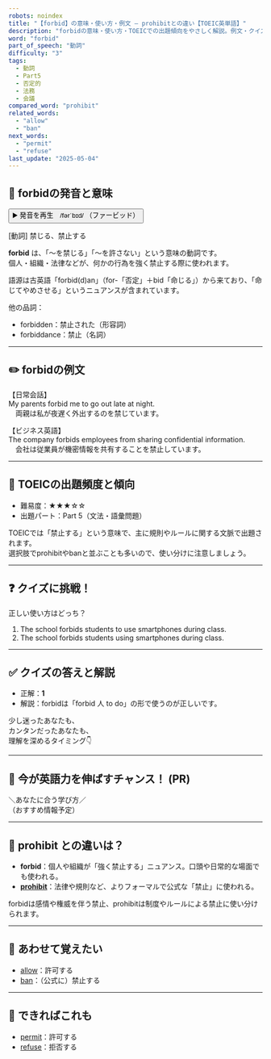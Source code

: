 ```yaml
---
robots: noindex
title: "【forbid】の意味・使い方・例文 ― prohibitとの違い【TOEIC英単語】"
description: "forbidの意味・使い方・TOEICでの出題傾向をやさしく解説。例文・クイズ付きでprohibitとの違いもわかりやすく学べます。"
word: "forbid"
part_of_speech: "動詞"
difficulty: "3"
tags:
  - 動詞
  - Part5
  - 否定的
  - 法務
  - 会議
compared_word: "prohibit"
related_words:
  - "allow"
  - "ban"
next_words:
  - "permit"
  - "refuse"
last_update: "2025-05-04"
---
```


## 🔰 forbidの発音と意味

<button class="play-audio" onclick="playTTS('forbid')">
  <span class="play-audio-main">
    ▶️ 発音を再生　/fərˈbɪd/
  </span>
  <span class="play-audio-sub">
    （ファービッド）
  </span>
</button>

[動詞] 禁じる、禁止する

**forbid** は、「～を禁じる」「～を許さない」という意味の動詞です。  
個人・組織・法律などが、何かの行為を強く禁止する際に使われます。

語源は古英語「forbid(d)an」（for-「否定」＋bid「命じる」）から来ており、「命じてやめさせる」というニュアンスが含まれています。

他の品詞：  
- forbidden：禁止された（形容詞）
- forbiddance：禁止（名詞）

---

## ✏️ forbidの例文

【日常会話】  
My parents forbid me to go out late at night.  
　両親は私が夜遅く外出するのを禁じています。

【ビジネス英語】  
The company forbids employees from sharing confidential information.  
　会社は従業員が機密情報を共有することを禁止しています。

---

## 🎯 TOEICの出題頻度と傾向

- 難易度：★★★☆☆
- 出題パート：Part 5（文法・語彙問題）

TOEICでは「禁止する」という意味で、主に規則やルールに関する文脈で出題されます。  
選択肢でprohibitやbanと並ぶことも多いので、使い分けに注意しましょう。

---

## ❓ クイズに挑戦！

正しい使い方はどっち？

1. The school forbids students to use smartphones during class.  
2. The school forbids students using smartphones during class.

---

## ✅ クイズの答えと解説

- 正解：**1**
- 解説：forbidは「forbid 人 to do」の形で使うのが正しいです。

少し迷ったあなたも、  
カンタンだったあなたも、  
理解を深めるタイミング👇️

---

## 🚀 今が英語力を伸ばすチャンス！ (PR)

<div class="info-center">
＼あなたに合う学び方／<br>  
（おすすめ情報予定）
</div>

---

## 🤔  prohibit との違いは？

- **forbid**：個人や組織が「強く禁止する」ニュアンス。口頭や日常的な場面でも使われる。
- **[prohibit](/prohibit)**：法律や規則など、よりフォーマルで公式な「禁止」に使われる。

forbidは感情や権威を伴う禁止、prohibitは制度やルールによる禁止に使い分けられます。

---

## 🧩 あわせて覚えたい

- [allow](/allow)：許可する
- [ban](/ban)：（公式に）禁止する

---

## 📖 できればこれも

- [permit](/permit)：許可する
- [refuse](/refuse)：拒否する

<!-- cvid: aid07_bid03 -->
